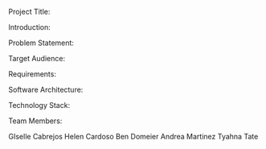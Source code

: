 Project Title:


Introduction:


Problem Statement:


Target Audience:


Requirements:


Software Architecture:


Technology Stack:


Team Members:

GIselle Cabrejos
Helen Cardoso
Ben Domeier
Andrea Martinez
Tyahna Tate

